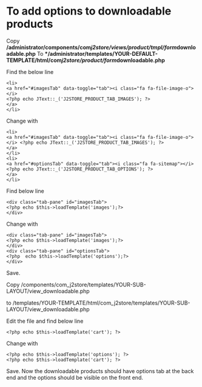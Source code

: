 # To add options to downloadable products

Copy **/administrator/components/com**_**j2store/views/product/tmpl/form**_**downloadable.php** To **\*/administrator/templates/YOUR-DEFAULT-TEMPLATE/html/com**_**j2store/product/form**_**downloadable.php**

Find the below line



```text
<li>
<a href="#imagesTab" data-toggle="tab"><i class="fa fa-file-image-o"></i>
<?php echo JText::_('J2STORE_PRODUCT_TAB_IMAGES'); ?>
</a>
</li>
```

Change with



```text
<li>
<a href="#imagesTab" data-toggle="tab"><i class="fa fa-file-image-o"></i> <?php echo JText::_('J2STORE_PRODUCT_TAB_IMAGES'); ?>
</a>
</li>
<li>
<a href="#optionsTab" data-toggle="tab"><i class="fa fa-sitemap"></i> 
<?php echo JText::_('J2STORE_PRODUCT_TAB_OPTIONS'); ?>
</a>
</li>
```

Find below line



```text
<div class="tab-pane" id="imagesTab">
<?php echo $this->loadTemplate('images');?>
</div>
```

Change with



```text
<div class="tab-pane" id="imagesTab">
<?php echo $this->loadTemplate('images');?>
</div>
<div class="tab-pane" id="optionsTab">
<?php  echo $this->loadTemplate('options');?>
</div>
```

Save.

Copy /components/com_j2store/templates/YOUR-SUB-LAYOUT/view_downloadable.php

to /templates/YOUR-TEMPLATE/html/com_j2store/templates/YOUR-SUB-LAYOUT/view_downloadable.php

Edit the file and find below line



```text
<?php echo $this->loadTemplate('cart'); ?>
```

Change with



```text
<?php echo $this->loadTemplate('options'); ?>
<?php echo $this->loadTemplate('cart'); ?>
```

Save. Now the downloadable products should have options tab at the back end and the options should be visible on the front end.

